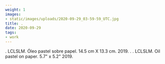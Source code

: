 ```yaml
---
weight: 1
images:
- static/images/uploads/2020-09-29_03-59-59_UTC.jpg
title: .
date: 2020-09-29
tags:
- work
---
```


.
LCLSLM.
Óleo pastel sobre papel.
14.5 cm X 13.3 cm.
2019.
.
.
LCLSLM.
Oil pastel on paper.
5.7" x 5.2"
2019.
